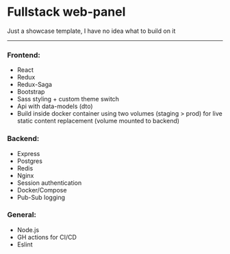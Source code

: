 # Fullstack web-panel

Just a showcase template, I have no idea what to build on it

---

### Frontend:

- React
- Redux
- Redux-Saga
- Bootstrap
- Sass styling + custom theme switch
- Api with data-models (dto)
- Build inside docker container using two volumes (staging > prod) for live static content replacement (volume mounted to backend) 


### Backend:

- Express
- Postgres
- Redis
- Nginx
- Session authentication
- Docker/Compose
- Pub-Sub logging

### General:

- Node.js
- GH actions for CI/CD
- Eslint